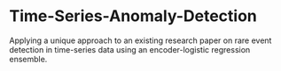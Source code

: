 # Time-Series-Anomaly-Detection
Applying a unique approach to an existing research paper on rare event detection in time-series data using an encoder-logistic regression ensemble.
